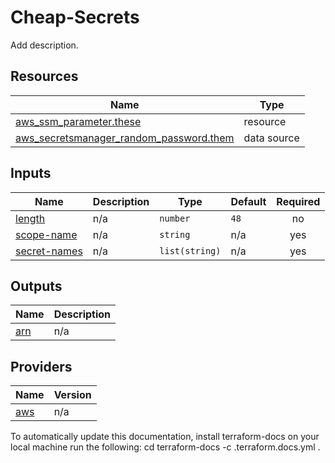 <!-- BEGIN_TF_DOCS -->
# Cheap-Secrets 

Add description.



## Resources

| Name | Type |
|------|------|
| [aws_ssm_parameter.these](https://registry.terraform.io/providers/hashicorp/aws/latest/docs/resources/ssm_parameter) | resource |
| [aws_secretsmanager_random_password.them](https://registry.terraform.io/providers/hashicorp/aws/latest/docs/data-sources/secretsmanager_random_password) | data source |
## Inputs

| Name | Description | Type | Default | Required |
|------|-------------|------|---------|:--------:|
| <a name="input_length"></a> [length](#input\_length) | n/a | `number` | `48` | no |
| <a name="input_scope-name"></a> [scope-name](#input\_scope-name) | n/a | `string` | n/a | yes |
| <a name="input_secret-names"></a> [secret-names](#input\_secret-names) | n/a | `list(string)` | n/a | yes |
## Outputs

| Name | Description |
|------|-------------|
| <a name="output_arn"></a> [arn](#output\_arn) | n/a |
## Providers

| Name | Version |
|------|---------|
| <a name="provider_aws"></a> [aws](#provider\_aws) | n/a |


To automatically update this documentation, install terraform-docs on your local machine run the following: 
    cd <directory of README location to update>
    terraform-docs -c .terraform.docs.yml . 
<!-- END_TF_DOCS -->    